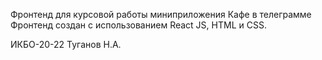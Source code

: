 Фронтенд для курсовой работы миниприложения Кафе в телеграмме
Фронтенд создан с использованием React JS, HTML и CSS.

ИКБО-20-22 Туганов Н.А.
